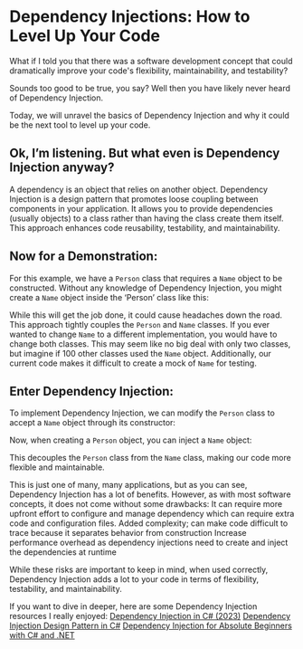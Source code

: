 # Dependency Injections: How to Level Up Your Code

What if I told you that there was a software development concept that could dramatically improve your code's flexibility, maintainability, and testability?

Sounds too good to be true, you say? Well then you have likely never heard of Dependency Injection.

Today, we will unravel the basics of Dependency Injection and why it could be the next tool to level up your code.

## Ok, I’m listening. But what even is Dependency Injection anyway?

A dependency is an object that relies on another object. Dependency Injection is a design pattern that promotes loose coupling between components in your application. It allows you to provide dependencies (usually objects) to a class rather than having the class create them itself. This approach enhances code reusability, testability, and maintainability.

## Now for a Demonstration:

For this example, we have a `Person` class that requires a `Name` object to be constructed. Without any knowledge of Dependency Injection, you might create a `Name` object inside the ‘Person’ class like this: 


While this will get the job done, it could cause headaches down the road. This approach tightly couples the `Person` and `Name` classes. If you ever wanted to change `Name` to a different implementation, you would have to change both classes. This may seem like no big deal with only two classes, but imagine if 100 other classes used the `Name` object. Additionally, our current code makes it difficult to create a mock of `Name` for testing.

## Enter Dependency Injection:

To implement Dependency Injection, we can modify the `Person` class to accept a `Name` object through its constructor:




Now, when creating a `Person` object, you can inject a `Name` object:


This decouples the `Person` class from the `Name` class, making our code more flexible and maintainable.

This is just one of many, many applications, but as you can see, Dependency Injection has a lot of benefits. However, as with most software concepts, it does not come without some drawbacks:
It can require more upfront effort to configure and manage dependency which can require extra code and configuration files.
Added complexity; can make code difficult to trace because it separates behavior from construction
Increase performance overhead as dependency injections need to create and inject the dependencies at runtime

While these risks are important to keep in mind, when used correctly, Dependency Injection adds a lot to your code in terms of flexibility, testability, and maintainability. 

If you want to dive in deeper, here are some Dependency Injection resources I really enjoyed:
[Dependency Injection in C# (2023)](https://www.c-sharpcorner.com/UploadFile/85ed7a/dependency-injection-in-C-Sharp/)
[Dependency Injection Design Pattern in C#](https://dotnettutorials.net/lesson/dependency-injection-design-pattern-csharp/#google_vignette)
[Dependency Injection for Absolute Beginners with C# and .NET](https://www.youtube.com/watch?v=tTJetZj3vg0)
